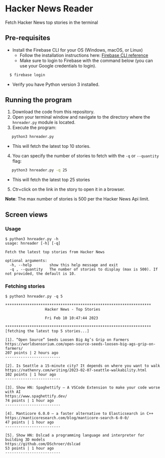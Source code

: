 # Hacker News Reader

Fetch Hacker News top stories in the terminal

## Pre-requisites

- Install the Firebase CLI for your OS (Windows, macOS, or Linux)
  - Follow the installation instructions here: [Firebase CLI reference](https://firebase.google.com/docs/cli#install-cli-mac-linux)
  - Make sure to login to Firebase with the command below (you can use your Google credentials to login).

 ```bash
   $ firebase login
 ```

- Verify you have Python version 3 installed.

## Running the program

1. Download the code from this repository.
2. Open your terminal window and navigate to the directory where the `hnreader.py` module is located.
3. Execute the program:

```bash
   python3 hnreader.py
```
- This will fetch the latest top 10 stories.

4. You can specify the number of stories to fetch with the `-q` or `--quantity` flag:

```bash
   python3 hnreader.py -q 25
```
- This will fetch the latest top 25 stories

5. Ctr+click on the link in the story to open it in a browser.

**Note**: The max number of stories is 500 per the Hacker News Api limit.

## Screen views

### Usage

```
$ python3 hnreader.py -h
usage: hnreader [-h] [-q]

Fetch the latest top stories from Hacker News

optional arguments:
  -h, --help        show this help message and exit
  -q , --quantity   The number of stories to display (max is 500). If not provided, the default is 10.
```

### Fetching stories

```
$ python3 hnreader.py -q 5

******************************************************************
                  Hacker News - Top Stories

                  Fri Feb 10 10:47:44 2023

******************************************************************
[fetching the latest top 5 stories...]

[1]. “Open Source” Seeds Loosen Big Ag’s Grip on Farmers
https://worldsensorium.com/open-source-seeds-loosen-big-ags-grip-on-farmers/
207 points | 2 hours ago
-------------------------

[2]. Is Seattle a 15-minute city? It depends on where you want to walk
https://nathenry.com/writing/2023-02-07-seattle-walkability.html
102 points | 1 hour ago
-------------------------

[3]. Show HN: Spaghettify – A VSCode Extension to make your code worse with AI
https://www.spaghettify.dev/
74 points | 1 hour ago
-------------------------

[4]. Manticore 6.0.0 – a faster alternative to Elasticsearch in C++
https://manticoresearch.com/blog/manticore-search-6-0-0/
47 points | 1 hour ago
-------------------------

[5]. Show HN: Dslcad a programming language and interpreter for building 3D models
https://github.com/DSchroer/dslcad
53 points | 1 hour ago
-------------------------

```